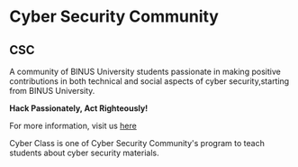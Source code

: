 # Cyber Security Community
## CSC

A community of BINUS University students passionate in making positive contributions in both technical and social aspects of cyber security,starting from BINUS University.

**Hack Passionately, Act Righteously!**

For more information, visit us [here](http://student-activity.binus.ac.id/csc)

Cyber Class is one of Cyber Security Community's program to teach students about cyber security materials.
